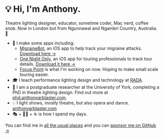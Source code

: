 # 💡 Hi, I'm Anthony.
Theatre lighting designer, educator, sometime coder, Mac nerd, coffee snob. Now in London but from Ngunnawal and Ngambri Country, Australia. 🐨

* 🤖 I make some apps including:
	* [MigraineBot](https://codebyanthony.com/migrainebot), an iOS app to help track your migraine attacks. [Download here →](https://apple.co/3eIpkY1)
	* [One Night Only](https://codebyanthony.com/onenightonly), an iOS app for touring professionals to track tour details. [Download it here →](https://apple.co/3zepvDU)
 	* [Focus Point](https://codebyanthony.com/focuspoint) is what I'm working on now. Hoping to make small scale touring easier.
* 🎓 I teach performance lighting design and technology at [RADA](https://www.rada.ac.uk/about-us/technical-theatre-arts-teaching-staff/anthony-arblaster/).
* 🤔 I am a postgraduate researcher at the University of York, completing a PhD in theatre lighting design. Find out more at [phd.anthonyarblaster.com](https://phd.anthonyarblaster.com).
* 💡 I light shows, mostly theatre, but also opera and dance. [anthonyarblaster.com](https://anthonyarblaster.com)
* 🎭 + 🧑‍💻 + ☕ is how I spend my days.

You can find me in [all the usual places](https://anthonyarblaster.com/linktree) and you can [sponsor me on GitHub →](https://github.com/sponsors/aarblaster)


